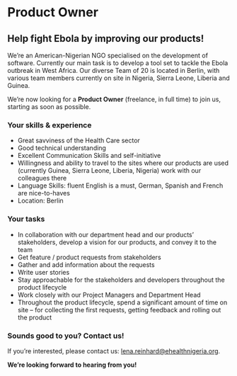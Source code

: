 # Product Owner

## Help fight Ebola by improving our products!

We’re an American-Nigerian NGO specialised on the development of software. Currently our main task is to develop a tool set to tackle the Ebola outbreak in West Africa. Our diverse Team of 20 is located in Berlin, with various team members currently on site in Nigeria, Sierra Leone, Liberia and Guinea.

We’re now looking for a __Product Owner__ (freelance, in full time) to join us, starting as soon as possible.

### Your skills & experience

- Great savviness of the Health Care sector
- Good technical understanding
- Excellent Communication Skills and self-initiative
- Willingness and ability to travel to the sites where our products are used (currently Guinea, Sierra Leone, Liberia, Nigeria) work with our colleagues there
- Language Skills: fluent English is a must, German, Spanish and French are nice-to-haves
- Location: Berlin

### Your tasks

- In collaboration with our department head and our products’ stakeholders, develop a vision for our products, and convey it to the team
- Get feature / product requests from stakeholders
- Gather and add information about the requests
- Write user stories
- Stay approachable for the stakeholders and developers throughout the product lifecycle 
- Work closely with our Project Managers and Department Head
- Throughout the product lifecycle, spend a significant amount of time on site – for collecting the first requests, getting feedback and rolling out the product

### Sounds good to you? Contact us!

If you’re interested, please contact us: lena.reinhard@ehealthnigeria.org. 

__We’re looking forward to hearing from you!__
